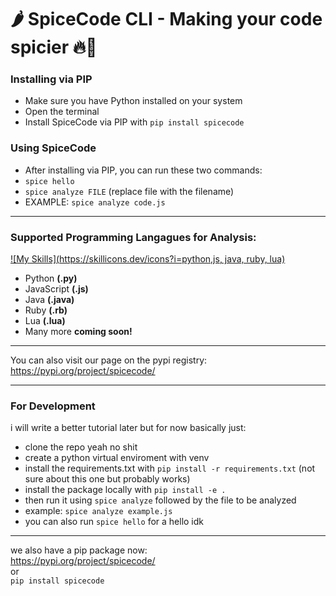 # 🌶️ SpiceCode CLI - Making your code spicier 🔥🥵


### Installing via PIP
- Make sure you have Python installed on your system
- Open the terminal
- Install SpiceCode via PIP with ```pip install spicecode```

### Using SpiceCode
- After installing via PIP, you can run these two commands:
- ```spice hello```
- ```spice analyze FILE``` (replace file with the filename)
- EXAMPLE: ```spice analyze code.js```


---

### Supported Programming Langagues for Analysis:
[![My Skills](https://skillicons.dev/icons?i=python,js, java, ruby, lua)](https://skillicons.dev)
- Python **(.py)**
- JavaScript **(.js)**
- Java **(.java)**
- Ruby **(.rb)**
- Lua **(.lua)**
- Many more **coming soon!**

---

You can also visit our page on the pypi registry: https://pypi.org/project/spicecode/

---


### For Development
i will write a better tutorial later but for now basically just:
- clone the repo yeah no shit
- create a python virtual enviroment with venv
- install the requirements.txt with ```pip install -r requirements.txt``` (not sure about this one but probably works)
- install the package locally with ```pip install -e . ```
- then run it using ```spice analyze``` followed by the file to be analyzed
- example: ```spice analyze example.js```
- you can also run ```spice hello``` for a hello idk

-----
we also have a pip package now:       
https://pypi.org/project/spicecode/     
or     
```pip install spicecode```     